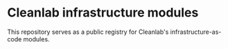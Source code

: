 # Cleanlab infrastructure modules

This repository serves as a public registry for Cleanlab's infrastructure-as-code modules.
